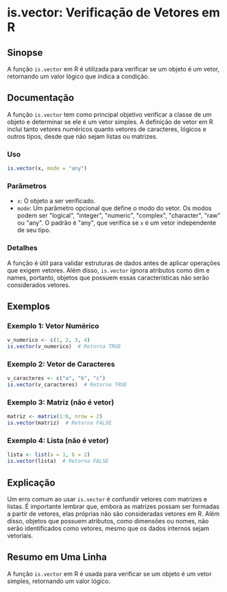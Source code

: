 <!--
Meta Description: # is.vector: Verificação de Vetores em R ## Sinopse A função `is.vector` em R é utilizada para verificar se um objeto é um vetor, retornando um valor ...
Meta Keywords: vector, vetor, vetores, que, não
-->

# is.vector: Verificação de Vetores em R

## Sinopse
A função `is.vector` em R é utilizada para verificar se um objeto é um vetor, retornando um valor lógico que indica a condição.

## Documentação
A função `is.vector` tem como principal objetivo verificar a classe de um objeto e determinar se ele é um vetor simples. A definição de vetor em R inclui tanto vetores numéricos quanto vetores de caracteres, lógicos e outros tipos, desde que não sejam listas ou matrizes.

### Uso
```R
is.vector(x, mode = "any")
```

### Parâmetros
- `x`: O objeto a ser verificado.
- `mode`: Um parâmetro opcional que define o modo do vetor. Os modos podem ser "logical", "integer", "numeric", "complex", "character", "raw" ou "any". O padrão é "any", que verifica se `x` é um vetor independente de seu tipo.

### Detalhes
A função é útil para validar estruturas de dados antes de aplicar operações que exigem vetores. Além disso, `is.vector` ignora atributos como dim e names, portanto, objetos que possuem essas características não serão considerados vetores.

## Exemplos
### Exemplo 1: Vetor Numérico
```R
v_numerico <- c(1, 2, 3, 4)
is.vector(v_numerico)  # Retorna TRUE
```

### Exemplo 2: Vetor de Caracteres
```R
v_caracteres <- c("a", "b", "c")
is.vector(v_caracteres)  # Retorna TRUE
```

### Exemplo 3: Matriz (não é vetor)
```R
matriz <- matrix(1:6, nrow = 2)
is.vector(matriz)  # Retorna FALSE
```

### Exemplo 4: Lista (não é vetor)
```R
lista <- list(a = 1, b = 2)
is.vector(lista)  # Retorna FALSE
```

## Explicação
Um erro comum ao usar `is.vector` é confundir vetores com matrizes e listas. É importante lembrar que, embora as matrizes possam ser formadas a partir de vetores, elas próprias não são consideradas vetores em R. Além disso, objetos que possuem atributos, como dimensões ou nomes, não serão identificados como vetores, mesmo que os dados internos sejam vetoriais.

## Resumo em Uma Linha
A função `is.vector` em R é usada para verificar se um objeto é um vetor simples, retornando um valor lógico.